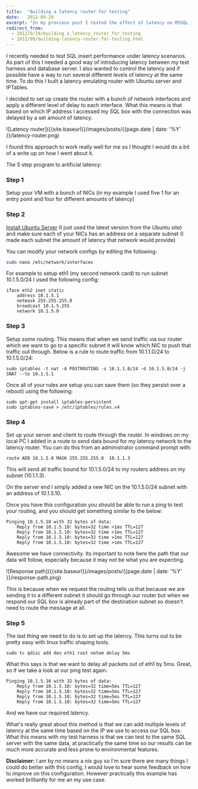 ```yaml
---
title:  "Building a latency router for testing"
date:   2012-09-29
excerpt: "In my previous post I tested the effect of latency on MSSQL insert performance. This post discusses how I built my test harness which allows me to test with multiple levels of latency from the same application."
redirect_from:
  - 2012/9/29/building_a_latency_router_for_testing
  - 2012/09/building-latency-router-for-testing.html
---
```

I recently needed to test SQL insert performance under latency scenarios. As part of this I needed a good way of introducing latency between my test harness and database server. I also wanted to control the latency and if possible have a way to run several different levels of latency at the same time. To do this I built a latency emulating router with Ubuntu server and IPTables.

I decided to set up create the router with a bunch of network interfaces and apply a different level of delay to each interface. What this means is that based on which IP address I accessed my SQL box with the connection was delayed by a set amount of latency.

![Latency router]({{site.baseurl}}/images/posts/{{page.date | date: '%Y' }}/latency-router.png)

I found this approach to work really well for me so I thought I would do a bit of a write up on how I went about it.

The 5 step program to artificial latency:

### Step 1

Setup your VM with a bunch of NICs (in my example I used five 1 for an entry point and four for different amounts of latency)

### Step 2

[Install Ubuntu Server](http://www.ubuntu.com/download/server) (I just used the latest version from the Ubuntu site) and make sure each of your NICs has an address on a separate subnet (I made each subnet the amount of latency that network would provide)

You can modify your network configs by editing the following:

``` bash
sudo nano /etc/network/interfaces
```

For example to setup eth1 (my second network card) to run subnet 10.1.5.0/24 I used the following config:

```
iface eth2 inet static
	address 10.1.5.1
	netmask 255.255.255.0
	broadcast 10.1.5.255
	network 10.1.5.0
```

### Step 3

Setup some routing. This means that when we send traffic via our router which we want to go to a specific subnet it will know which NIC to push that traffic out through. Below is a rule to route traffic from 10.1.1.0/24 to 10.1.5.0/24:

```
sudo iptables -t nat -A POSTROUTING -s 10.1.1.0/24 -d 10.1.5.0/24 -j SNAT --to 10.1.5.1
```

Once all of your rules are setup you can save them (so they persist over a reboot) using the following:

```
sudo apt-get install iptables-persistent
sudo iptables-save > /etc/iptables/rules.v4
```

### Step 4
Set up your server and client to route through the router. In windows on my local PC I added in a route to send data bound for my latency network to the latency router. You can do this from an administrator command prompt with:

```
route ADD 10.1.5.0 MASK 255.255.255.0  10.1.1.3
```

This will send all traffic bound for 10.1.5.0/24 to my routers address on my subnet (10.1.1.3).

On the server end I simply added a new NIC on the 10.1.5.0/24 subnet with an address of 10.1.5.10.

Once you have this configuration you should be able to run a ping to test your routing, and you should get something similar to the below:

``` text
Pinging 10.1.5.10 with 32 bytes of data:
	Reply from 10.1.5.10: bytes=32 time >1ms TTL=127
	Reply from 10.1.5.10: bytes=32 time >1ms TTL=127
	Reply from 10.1.5.10: bytes=32 time >1ms TTL=127
	Reply from 10.1.5.10: bytes=32 time >1ms TTL=127
```

Awesome we have connectivity. Its important to note here the path that our data will follow, especially because it may not be what you are expecting.

![Response path]({{site.baseurl}}/images/posts/{{page.date | date: '%Y' }}/response-path.png)

This is because when we request the routing tells us that because we are sending it to a different subnet it should go through our router but when we respond our SQL box is already part of the destination subnet so doesn't need to route the message at all.

### Step 5

The last thing we need to do is to set up the latency. This turns out to be pretty easy with linux traffic shaping tools.

``` text
sudo tc qdisc add dev eth1 root netem delay 5ms
```

What this says is that we want to delay all packets out of eth1 by 5ms. Great, so if we take a look at our ping test again:


``` text
Pinging 10.1.5.10 with 32 bytes of data:
	Reply from 10.1.5.10: bytes=32 time=5ms TTL=127
	Reply from 10.1.5.10: bytes=32 time=5ms TTL=127
	Reply from 10.1.5.10: bytes=32 time=5ms TTL=127
	Reply from 10.1.5.10: bytes=32 time=5ms TTL=127
```

And we have our required latency.

What's really great about this method is that we can add multiple levels of latency at the same time based on the IP we use to access our SQL box. What this means with my test harness is that we can test to the same SQL server with the same data, at practically the same time so our results can be much more accurate and less prone to environmental features.

**Disclaimer:** I am by no means a nix guy so I'm sure there are many things I could do better with this config, I would love to hear some feedback on how to improve on this configuration. However practically this example has worked brilliantly for me an my use case.
